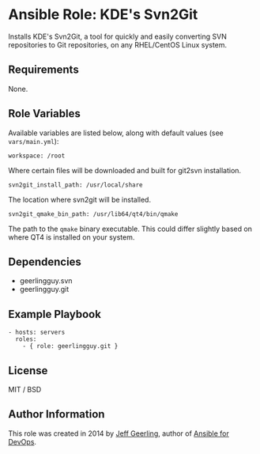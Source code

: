 # Ansible Role: KDE's Svn2Git

Installs KDE's Svn2Git, a tool for quickly and easily converting SVN repositories to Git repositories, on any RHEL/CentOS Linux system.

## Requirements

None.

## Role Variables

Available variables are listed below, along with default values (see `vars/main.yml`):

    workspace: /root

Where certain files will be downloaded and built for git2svn installation.

    svn2git_install_path: /usr/local/share

The location where svn2git will be installed.

    svn2git_qmake_bin_path: /usr/lib64/qt4/bin/qmake

The path to the `qmake` binary executable. This could differ slightly based on where QT4 is installed on your system.

## Dependencies

  - geerlingguy.svn
  - geerlingguy.git

## Example Playbook

    - hosts: servers
      roles:
        - { role: geerlingguy.git }

## License

MIT / BSD

## Author Information

This role was created in 2014 by [Jeff Geerling](http://jeffgeerling.com/), author of [Ansible for DevOps](http://ansiblefordevops.com/).
